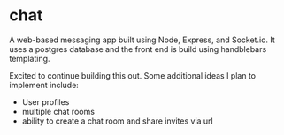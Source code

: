 # chat
A web-based messaging app built using Node, Express, and Socket.io. It uses a postgres database and the front end is build using handblebars templating. 

Excited to continue building this out. Some additional ideas I plan to implement include:
- User profiles
- multiple chat rooms
- ability to create a chat room and share invites via url

